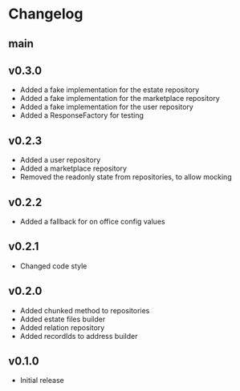 # Changelog
## main

## v0.3.0
- Added a fake implementation for the estate repository
- Added a fake implementation for the marketplace repository
- Added a fake implementation for the user repository
- Added a ResponseFactory for testing

## v0.2.3
- Added a user repository
- Added a marketplace repository
- Removed the readonly state from repositories, to allow mocking

## v0.2.2
- Added a fallback for on office config values

## v0.2.1
- Changed code style

## v0.2.0
- Added chunked method to repositories
- Added estate files builder
- Added relation repository
- Added recordIds to address builder

## v0.1.0
- Initial release
